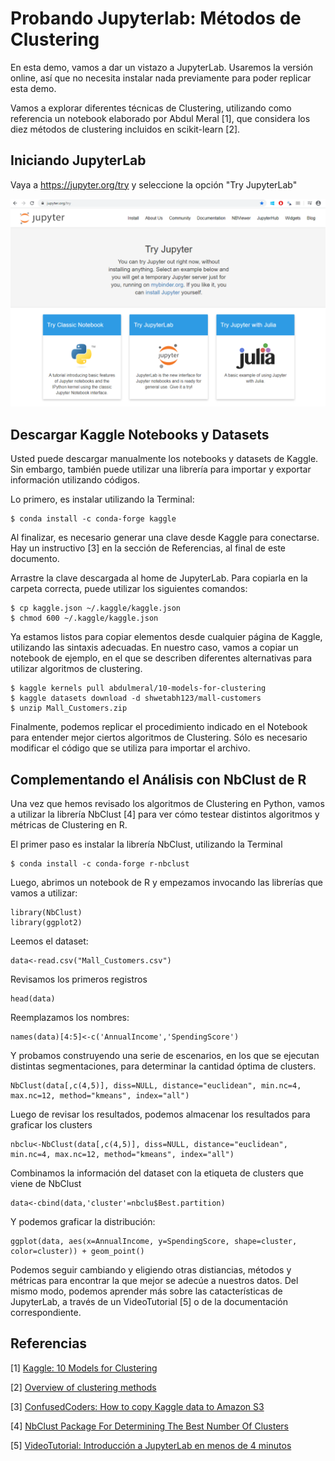 # Probando Jupyterlab: Métodos de Clustering

En esta demo, vamos a dar un vistazo a JupyterLab. Usaremos la versión online, así que no necesita instalar nada previamente para poder replicar esta demo.

Vamos a explorar diferentes técnicas de Clustering, utilizando como referencia un notebook elaborado por Abdul Meral [1], que considera los diez métodos de clustering incluidos en scikit-learn [2].


## Iniciando JupyterLab

Vaya a https://jupyter.org/try y seleccione la opción "Try JupyterLab"

![IMAGEN](images/TryJupyterLab.png)

## Descargar Kaggle Notebooks y Datasets

Usted puede descargar manualmente los notebooks y datasets de Kaggle. Sin embargo, también puede utilizar una librería para importar y exportar información utilizando códigos.

Lo primero, es instalar utilizando la Terminal:

    $ conda install -c conda-forge kaggle

Al finalizar, es necesario generar una clave desde Kaggle para conectarse. Hay un instructivo [3] en la sección de Referencias, al final de este documento. 

Arrastre la clave descargada al home de JupyterLab. Para copiarla en la carpeta correcta, puede utilizar los siguientes comandos:

    $ cp kaggle.json ~/.kaggle/kaggle.json
    $ chmod 600 ~/.kaggle/kaggle.json

Ya estamos listos para copiar elementos desde cualquier página de Kaggle, utilizando las sintaxis adecuadas. En nuestro caso, vamos a copiar un notebook de ejemplo, en el que se describen diferentes alternativas para utilizar algoritmos de clustering.

    $ kaggle kernels pull abdulmeral/10-models-for-clustering
    $ kaggle datasets download -d shwetabh123/mall-customers
    $ unzip Mall_Customers.zip

Finalmente, podemos replicar el procedimiento indicado en el Notebook para entender mejor ciertos algoritmos de Clustering. Sólo es necesario modificar el código que se utiliza para importar el archivo.

## Complementando el Análisis con NbClust de R

Una vez que hemos revisado los algoritmos de Clustering en Python, vamos a utilizar la librería NbClust [4] para ver cómo testear distintos algoritmos y métricas de Clustering en R.

El primer paso es instalar la librería NbClust, utilizando la Terminal

    $ conda install -c conda-forge r-nbclust

Luego, abrimos un notebook de R y empezamos invocando las librerías que vamos a utilizar:

    library(NbClust)
    library(ggplot2)

Leemos el dataset:

    data<-read.csv("Mall_Customers.csv")

Revisamos los primeros registros

    head(data)

Reemplazamos los nombres:

    names(data)[4:5]<-c('AnnualIncome','SpendingScore')

Y probamos construyendo una serie de escenarios, en los que se ejecutan distintas segmentaciones, para determinar la cantidad óptima de clusters.

    NbClust(data[,c(4,5)], diss=NULL, distance="euclidean", min.nc=4, max.nc=12, method="kmeans", index="all")

Luego de revisar los resultados, podemos almacenar los resultados para graficar los clusters

    nbclu<-NbClust(data[,c(4,5)], diss=NULL, distance="euclidean", min.nc=4, max.nc=12, method="kmeans", index="all")

Combinamos la información del dataset con la etiqueta de clusters que viene de NbClust

    data<-cbind(data,'cluster'=nbclu$Best.partition)

Y podemos graficar la distribución:

    ggplot(data, aes(x=AnnualIncome, y=SpendingScore, shape=cluster, color=cluster)) + geom_point()

Podemos seguir cambiando y eligiendo otras distiancias, métodos y métricas para encontrar la que mejor se adecúe a nuestros datos. Del mismo modo, podemos aprender más sobre las catacterísticas de JupyterLab, a través de un VideoTutorial [5] o de la documentación correspondiente.

    

## Referencias

[1] [Kaggle: 10 Models for Clustering](https://www.kaggle.com/abdulmeral/10-models-for-clustering/)

[2] [Overview of clustering methods](https://scikit-learn.org/stable/modules/clustering.html#overview-of-clustering-methods)

[3] [ConfusedCoders: How to copy Kaggle data to Amazon S3](https://confusedcoders.com/data-engineering/how-to-copy-kaggle-data-to-amazon-s3)

[4] [NbClust Package For Determining The Best Number Of Clusters](https://www.rdocumentation.org/packages/NbClust/versions/3.0/topics/NbClust)

[5] [VideoTutorial: Introducción a JupyterLab en menos de 4 minutos](https://www.youtube.com/watch?v=tdSVdcFezqs)
